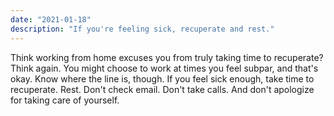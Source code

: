 ```yaml
---
date: "2021-01-18"
description: "If you're feeling sick, recuperate and rest."
---
```


Think working from home excuses you from truly taking time to recuperate? Think again. You might choose to work at times you feel subpar, and that's okay. Know where the line is, though. If you feel sick enough, take time to recuperate. Rest. Don't check email. Don't take calls. And don't apologize for taking care of yourself.